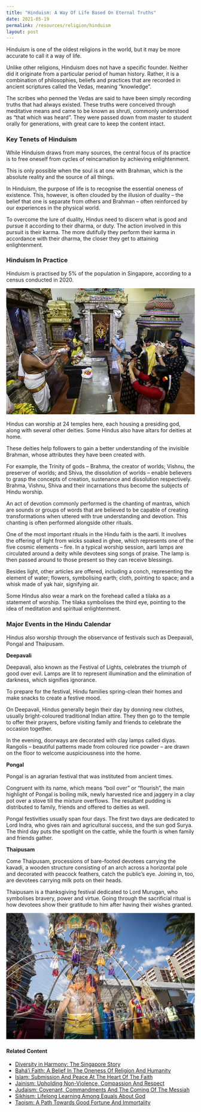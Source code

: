 ```yaml
---
title: "Hinduism: A Way Of Life Based On Eternal Truths"
date: 2021-05-19
permalink: /resources/religion/hinduism
layout: post
---
```

Hinduism is one of the oldest religions in the world, but it may be more accurate to call it a way of life. 
 
Unlike other religions, Hinduism does not have a specific founder. Neither did it originate from a particular period of human history. Rather, it is a combination of philosophies, beliefs and practices that are recorded in ancient scriptures called the Vedas, meaning “knowledge”. 
 
The scribes who penned the Vedas are said to have been simply recording truths that had always existed. These truths were conceived through meditative means and came to be known as shruti, commonly understood as “that which was heard”. They were passed down from master to student orally for generations, with great care to keep the content intact.
 
### Key Tenets of Hinduism
 
While Hinduism draws from many sources, the central focus of its practice is to free oneself from cycles of reincarnation by achieving enlightenment.
 
This is only possible when the soul is at one with Brahman, which is the absolute reality and the source of all things. 
 
In Hinduism, the purpose of life is to recognise the essential oneness of existence. This, however, is often clouded by the illusion of duality – the belief that one is separate from others and Brahman – often reinforced by our experiences in the physical world. 
 
To overcome the lure of duality, Hindus need to discern what is good and pursue it according to their dharma, or duty. The action involved in this pursuit is their karma. The more dutifully they perform their karma in accordance with their dharma, the closer they get to attaining enlightenment.
 
### Hinduism In Practice
 
Hinduism is practised by 5% of the population in Singapore, according to a census conducted in 2020.

![Hindus praying at a temple in Singapore](/images/religion/hindus-praying-at-temple.jpg)

Hindus can worship at 24 temples here, each housing a presiding god, along with several other deities. Some Hindus also have altars for deities at home.
 
These deities help followers to gain a better understanding of the invisible Brahman, whose attributes they have been created with. 
 
For example, the Trinity of gods – Brahma, the creator of worlds; Vishnu, the preserver of worlds; and Shiva, the dissolution of worlds – enable believers to grasp the concepts of creation, sustenance and dissolution respectively. Brahma, Vishnu, Shiva and their incarnations thus become the subjects of Hindu worship. 
 
An act of devotion commonly performed is the chanting of mantras, which are sounds or groups of words that are believed to be capable of creating transformations when uttered with true understanding and devotion. This chanting is often performed alongside other rituals.
 
One of the most important rituals in the Hindu faith is the aarti. It involves the offering of light from wicks soaked in ghee, which represents one of the five cosmic elements – fire. In a typical worship session, aarti lamps are circulated around a deity while devotees sing songs of praise. The lamp is then passed around to those present so they can receive blessings. 
 
Besides light, other articles are offered, including a conch, representing the element of water; flowers, symbolising earth; cloth, pointing to space; and a whisk made of yak hair, signifying air.
 
Some Hindus also wear a mark on the forehead called a tilaka as a statement of worship. The tilaka symbolises the third eye, pointing to the idea of meditation and spiritual enlightenment.
 
### Major Events in the Hindu Calendar
 
Hindus also worship through the observance of festivals such as Deepavali, Pongal and Thaipusam.
 
**Deepavali**
 
Deepavali, also known as the Festival of Lights, celebrates the triumph of good over evil. 
Lamps are lit to represent illumination and the elimination of darkness, which signifies ignorance. 
 
To prepare for the festival, Hindu families spring-clean their homes and make snacks to create a festive mood.
 
On Deepavali, Hindus generally begin their day by donning new clothes, usually bright-coloured traditional Indian attire. They then go to the temple to offer their prayers, before visiting family and friends to celebrate the occasion together.
 
In the evening, doorways are decorated with clay lamps called diyas. Rangolis – beautiful patterns made from coloured rice powder – are drawn on the floor to welcome auspiciousness into the home. 
 
**Pongal**
 
Pongal is an agrarian festival that was instituted from ancient times. 
 
Congruent with its name, which means “boil over” or “flourish”, the main highlight of Pongal is boiling milk, newly harvested rice and jaggery in a clay pot over a stove till the mixture overflows. The resultant pudding is distributed to family, friends and offered to deities as well.
 
Pongal festivities usually span four days. The first two days are dedicated to Lord Indra, who gives rain and agricultural success, and the sun god Surya. The third day puts the spotlight on the cattle, while the fourth is when family and friends gather.
 
**Thaipusam**
 
Come Thaipusam, processions of bare-footed devotees carrying the kavadi, a wooden structure consisting of an arch across a horizontal pole and decorated with peacock feathers, catch the public’s eye. Joining in, too, are devotees carrying milk pots on their heads.

Thaipusam is a thanksgiving festival dedicated to Lord Murugan, who symbolises bravery, power and virtue. Going through the sacrificial ritual is how devotees show their gratitude to him after having their wishes granted.

![Thaipusam procession in Singapore](/images/religion/thaipusam-in-singapore.jpg)

#### Related Content
* [Diversity in Harmony: The Singapore Story](https://www.ircc.sg/resources/religion/diversity-in-harmony)
* [Bahá’í Faith: A Belief In The Oneness Of Religion And Humanity](https://www.ircc.sg/resources/religion/bahai-faith)
* [Islam: Submission And Peace At The Heart Of The Faith](https://www.ircc.sg/resources/religion/islam)
* [Jainism: Upholding Non-Violence, Compassion And Respect](https://www.ircc.sg/resources/religion/jainism)
* [Judaism: Covenant, Commandments And The Coming Of The Messiah](https://www.ircc.sg/resources/religion/judaism)
* [Sikhism: Lifelong Learning Among Equals About God](https://www.ircc.sg/resources/religion/sikhism)
* [Taoism: A Path Towards Good Fortune And Immortality](https://www.ircc.sg/resources/religion/taoism)